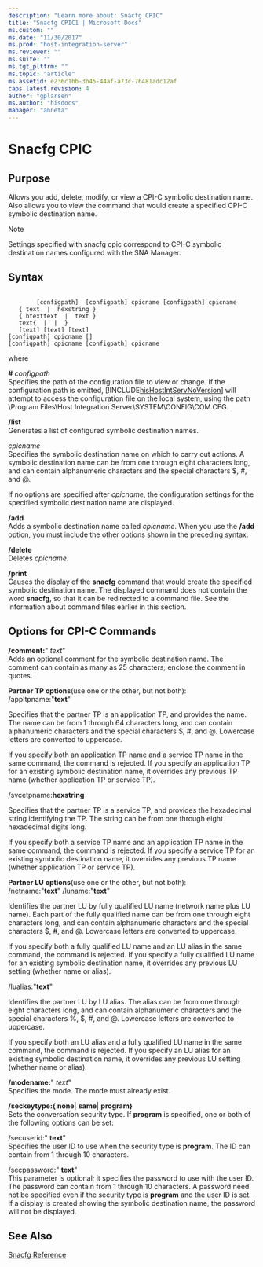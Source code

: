 ```yaml
---
description: "Learn more about: Snacfg CPIC"
title: "Snacfg CPIC1 | Microsoft Docs"
ms.custom: ""
ms.date: "11/30/2017"
ms.prod: "host-integration-server"
ms.reviewer: ""
ms.suite: ""
ms.tgt_pltfrm: ""
ms.topic: "article"
ms.assetid: e236c1bb-3b45-44af-a73c-76481adc12af
caps.latest.revision: 4
author: "gplarsen"
ms.author: "hisdocs"
manager: "anneta"
---
```

# Snacfg CPIC
## Purpose  
 Allows you add, delete, modify, or view a CPI-C symbolic destination name. Also allows you to view the command that would create a specified CPI-C symbolic destination name.  
  
> [!NOTE]
>  Settings specified with snacfg cpic correspond to CPI-C symbolic destination names configured with the SNA Manager.  
  
## Syntax  
  
```  
  
        [configpath]  [configpath] cpicname [configpath] cpicname   
   { text  |  hexstring }   
   { btexttext  |  text }   
   text{  |  |  }   
   [text] [text] [text]  
[configpath] cpicname []  
[configpath] cpicname [configpath] cpicname  
```  
  
 where  
  
 **#** *configpath*  
 Specifies the path of the configuration file to view or change. If the configuration path is omitted, [!INCLUDE[hisHostIntServNoVersion](../includes/hishostintservnoversion-md.md)] will attempt to access the configuration file on the local system, using the path \Program Files\Host Integration Server\SYSTEM\CONFIG\COM.CFG.  
  
 **/list**  
 Generates a list of configured symbolic destination names.  
  
 *cpicname*  
 Specifies the symbolic destination name on which to carry out actions. A symbolic destination name can be from one through eight characters long, and can contain alphanumeric characters and the special characters $, #, and @.  
  
 If no options are specified after *cpicname*, the configuration settings for the specified symbolic destination name are displayed.  
  
 **/add**  
 Adds a symbolic destination name called *cpicname*. When you use the **/add** option, you must include the other options shown in the preceding syntax.  
  
 **/delete**  
 Deletes *cpicname*.  
  
 **/print**  
 Causes the display of the **snacfg** command that would create the specified symbolic destination name. The displayed command does not contain the word **snacfg**, so that it can be redirected to a command file. See the information about command files earlier in this section.  
  
## Options for CPI-C Commands  
 **/comment:**" *text*"  
 Adds an optional comment for the symbolic destination name. The comment can contain as many as 25 characters; enclose the comment in quotes.  
  
 **Partner TP options**(use one or the other, but not both):  
 /appltpname:"**text**"  
  
 Specifies that the partner TP is an application TP, and provides the name. The name can be from 1 through 64 characters long, and can contain alphanumeric characters and the special characters $, #, and @. Lowercase letters are converted to uppercase.  
  
 If you specify both an application TP name and a service TP name in the same command, the command is rejected. If you specify an application TP for an existing symbolic destination name, it overrides any previous TP name (whether application TP or service TP).  
  
 /svcetpname:**hexstring**  
  
 Specifies that the partner TP is a service TP, and provides the hexadecimal string identifying the TP. The string can be from one through eight hexadecimal digits long.  
  
 If you specify both a service TP name and an application TP name in the same command, the command is rejected. If you specify a service TP for an existing symbolic destination name, it overrides any previous TP name (whether application TP or service TP).  
  
 **Partner LU options**(use one or the other, but not both):  
 /netname:"**text**" /luname:"**text**"  
  
 Identifies the partner LU by fully qualified LU name (network name plus LU name). Each part of the fully qualified name can be from one through eight characters long, and can contain alphanumeric characters and the special characters $, #, and @. Lowercase letters are converted to uppercase.  
  
 If you specify both a fully qualified LU name and an LU alias in the same command, the command is rejected. If you specify a fully qualified LU name for an existing symbolic destination name, it overrides any previous LU setting (whether name or alias).  
  
 /lualias:"**text**"  
  
 Identifies the partner LU by LU alias. The alias can be from one through eight characters long, and can contain alphanumeric characters and the special characters %, $, #, and @. Lowercase letters are converted to uppercase.  
  
 If you specify both an LU alias and a fully qualified LU name in the same command, the command is rejected. If you specify an LU alias for an existing symbolic destination name, it overrides any previous LU setting (whether name or alias).  
  
 **/modename:**" *text*"  
 Specifies the mode. The mode must already exist.  
  
 **/seckeytype:{ none**&#124; **same**&#124; **program}**  
 Sets the conversation security type. If **program** is specified, one or both of the following options can be set:  
  
 /secuserid:" **text**"  
 Specifies the user ID to use when the security type is **program**. The ID can contain from 1 through 10 characters.  
  
 /secpassword:" **text**"  
 This parameter is optional; it specifies the password to use with the user ID. The password can contain from 1 through 10 characters. A password need not be specified even if the security type is **program** and the user ID is set. If a display is created showing the symbolic destination name, the password will not be displayed.  
  
## See Also  
 [Snacfg Reference](../core/snacfg-reference2.md)
